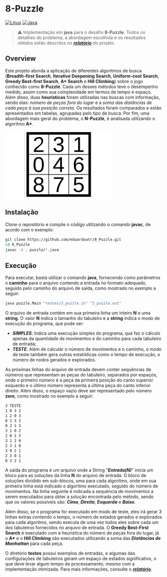 # 8-Puzzle

[![Linux](https://svgshare.com/i/Zhy.svg)](https://svgshare.com/i/Zhy.svg)
[![Java](https://img.shields.io/badge/java-11.0.15-gree)](https://jdk.java.net/)

> ⚠️ Implementação em **java** para o desafio **8-Puzzle**. Todos os detalhes do problema, a abordagem escolhida e os resultados obtidos estão descritos no [**_relatório_**](8_Puzzle.pdf) do projeto.

## Overview

Este projeto aborda a aplicação de diferentes algoritmos de busca (**Breadth-first Search**, **Iterative Deepening Search**, **Uniform-cost Search**, **Greedy Best-first Search**, **A\* Search** e **Hill Climbing**) sobre o jogo conhecido como **8-Puzzle**. Cada um desses métodos teve o desempenho medido, assim como sua complexidade em termos de tempo e espaço. Além disso, duas **heurísticas** foram utilizadas nas buscas com informação, sendo elas: _número de peças fora do lugar_ e a _soma das distâncias de cada peça à sua posição correta_. Os resultados foram comparados e estão apresentados em tabelas, agrupadas pelo tipo de busca. Por fim, uma abordagem mais geral do problema, o **N-Puzzle**, é analisada utilizando o algoritmo **A\***.

![puzzle](imagens/puzzle.png)

## Instalação

Clone o repositório e compile o código utilizando o comando **javac**, de acordo com o exemplo:

```Bash
git clone https://github.com/eduardoatr/8_Puzzle.git
cd 8_Puzzle
javac -d . puzzle/*.java
```

## Execução

Para executar, basta utilizar o comando **java**, fornecendo como parâmetros o **caminho** para o arquivo contendo a entrada no formato adequado, seguido pelo caminho do arquivo de saída, como mostrado no exemplo a seguir:

```Bash
java puzzle.Main "testes/3_puzzle.in" "3_puzzle.out"
```

O arquivo de entrada contém em sua primeira linha um inteiro **N** e uma **string**. O valor **N** indica o tamanho do tabuleiro e a **string** indica o modo de execução do programa, que pode ser:

- **_SIMPLES_**: Indica uma execução simples do programa, que faz o cálculo apenas da quantidade de movimentos e do caminho para cada tabuleiro de entrada;
- **_TESTE_**: Além de calcular o número de movimentos e o caminho, o modo de teste também gera outras estatísticas como o tempo de execução, o número de nodos gerados e explorados.

As próximas linhas do arquivo de entrada devem conter sequências de números que representam as peças do tabuleiro, separados por espaços, onde o primeiro número é a peça da primeira posição do canto superior esquerdo e o último número representa a última peça do canto inferior direito. Além disso, o espaço vazio deve ser representado pelo número **zero**, como mostrado no exemplo a seguir:

```text
3 TESTE
1 0 3 2
1 2 0 3
0 1 3 2
0 2 1 3
3 1 0 2
2 0 1 3
3 1 2 0
2 3 1 0
3 0 2 1
2 3 0 1
0 3 2 1
```

A saída do programa é um arquivo onde a String "**_Entrada(N)_**" inicia um bloco para as soluções da linha **N** do arquivo de entrada. O bloco de soluções dividido em sub-blocos, uma para cada algoritmo, onde em sua primeira linha está indicado o algoritmo executado, seguido do número de movimentos. Na linha seguinte é indicada a sequência de movimentos a serem executados para obter a solução encontrada pelo método, sendo que os valores possíveis são: **_Cima_**, **_Direita_**, **_Esquerda_** e **_Baixo_**.

Além disso, se o programa for executado em modo de teste, eles irá gerar 3 linhas extras contendo o tempo, o número de estados gerados e explorados para cada algoritmo, sendo executa de uma vez todos eles sobre cada um dos tabuleiros fornecidos no arquivo de entrada. O **Greedy Best-First Search** é executado com a heurística do número de peças fora do lugar, já o **A\*** e o **Hill Climbing** são executados utilizando a soma das **_Distâncias de Manhattan_** para cada peça.

O diretório **testes** possui exemplos de entradas, e algumas das configurações de tabuleiros geram um espaço de estados significativo, o que deve levar algum tempo de processamento, mesmo com a implementação otimizada. Para mais informações, consulte o [**_relatório_**](8_Puzzle.pdf).
